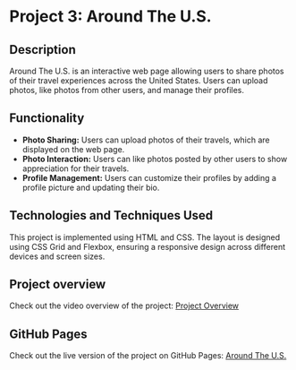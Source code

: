 # Project 3: Around The U.S.

## Description

Around The U.S. is an interactive web page allowing users to share photos of their travel experiences across the United States. Users can upload photos, like photos from other users, and manage their profiles.

## Functionality

- **Photo Sharing:** Users can upload photos of their travels, which are displayed on the web page.
- **Photo Interaction:** Users can like photos posted by other users to show appreciation for their travels.
- **Profile Management:** Users can customize their profiles by adding a profile picture and updating their bio.

## Technologies and Techniques Used

This project is implemented using HTML and CSS. The layout is designed using CSS Grid and Flexbox, ensuring a responsive design across different devices and screen sizes.

## Project overview 

Check out the video overview of the project: [Project Overview](https://drive.google.com/file/d/1bysuYgVkhkAoMXMp9untgE7AuvLp5Ksb/view?usp=sharing)


## GitHub Pages

Check out the live version of the project on GitHub Pages: [Around The U.S.](https://anna-amst.github.io/se_project_aroundtheus/)
